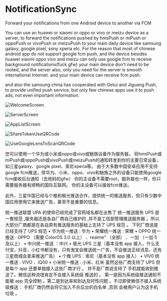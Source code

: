 # NotificationSync
Forward your notifications from one Android device to another via FCM

You can use an huawei or xiaomi or oppo or vivo or meizu device as a server, 
to forward the notifications pushed by hmsPush or miPush or oppoPush or vivoPush or meizuPush to your main daily device like
samsung galaxy, google pixel, sony xperia etc.
For the reason that most of chinese android app do not support google fcm push, and the device besides huawei xiaomi oppo vivo and
meizu can only use google fcm to receive background notifications(fuck gfw)
your main device don't need to be rooted, and the server also, only you need for the server is smooth international Internet.
and your main device can receive fcm push.

and also the samsung china has cooperated with Getui and Jiguang Push, to provide unified push service, but only few 
chinese apps use it to push ads, not even important information.

![WelcomeScreen](https://github.com/HappyMax0/NotificationSync/blob/main/demoImages/Screenshot_20241205_213310_NotificationSync.jpg)

![ServerScreen](https://github.com/HappyMax0/NotificationSync/blob/main/demoImages/Screenshot_20241205_213244_NotificationSync.jpg)

![AppListScreen](https://github.com/HappyMax0/NotificationSync/blob/main/demoImages/Screenshot_20241205_213259_NotificationSync.jpg)

![ShareTokenUseQRCode](https://github.com/HappyMax0/NotificationSync/blob/main/demoImages/Screenshot_20241207_171706_NotificationSync.jpg)

![UseGoogleLensToScanQRCode](https://github.com/HappyMax0/NotificationSync/blob/main/demoImages/Screenshot_20241207_171741_Google.jpg)


您可以使用一个华为或小米或oppo或vivo或魅族设备作为服务器，
将hmsPush或miPush或oppoPush或vivoPush或meizuPush的通知转发到你的主要日常设备，如三星galaxy、google pixel、索尼xperia等。
由于大多数中国安卓应用不支持google fcm推送，除华为、小米、oppo、vivo和魅族之外的设备只能使用google fcm接收后台通知（去他妈的gfw）
你的主设备不需要root，服务器也一样，你只需要服务器有顺畅的国际互联网。
你的主设备可以接收fcm推送。

此外，三星中国已经与个推和极光推送合作，提供统一的推送服务，但只有少数中国应用使用它来推送广告，甚至不是重要的信息。

统一推送联盟 UPA 的使命已经完成了官网域名都在出售了
统一推送服务 UPS 是一套规范 ,服务器还是各自厂商自己维护的 ,并不是工信部管理推送服务器 。所以 大部分厂商都是在各自原有推送服务的基础上支持了 UPS 规范 。
下列厂商说是已经支持了 UPS 规范
• 华为统一推送 : 华为
• 荣耀统一推送 : 荣耀
• OPPO 统一推送 : OPPO （需要 ColorOS 3.0 以上） 、realme" （全部） 、一加 （一加 5 及以上）
• 中兴统一推送 ：中兴
• 极光 UPS 三星（基本没有 app 接入，什么支付宝，抖音，小红书都没有，只有淘宝会推送统一广告，不会推送正经消息，还有三星商城会拿来推送广告）
• 个推 UPS：索尼（基本没有 app 接入）
• VIV0 统一推送 : VIVO 、iQ00
• 小米统一推送 : 小米、红米
虽然这些厂商支持了 UPS 但是每个 app 还要单独接入这些厂商才行 。 并不是厂商说支持了 手机就能收到推送了。微信这种流氓肯定不会接入系统级 推送的 。 第一是因为系统级推送通知不能被 app 完全控制 。第二是到达率和到达及时性问题 。不过即使微信不接入系统级推送： 手机厂商仍然会将它加入不杀后台的白名单 ,否则 会被用户认为这手机垃圾 。
